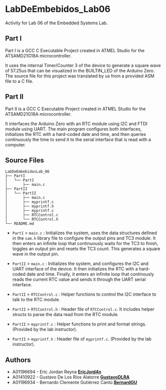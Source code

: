 # LabDeEmbebidos_Lab06

Activity for Lab 06 of the Embedded Systems Lab.

## Part I

Part I is a GCC C Executable Project created in ATMEL Studio for the ATSAMD21G18A microcontroller.

It uses the internal Timer/Counter 3 of the device to generate a square wave of 57.25us that can be visualized in the BUILTIN_LED of the Arduino Zero. The source file for this project was translated by us from a provided ASM file to a C file.

## Part II

Part II is a GCC C Executable Project created in ATMEL Studio for the ATSAMD21G18A microcontroller.

It interfaces the Arduino Zero with an RTC module using I2C and FTDI module using UART. The main program configures both interfaces, initializes the RTC with a hard-coded date and time, and then queries continuously the time to send it to the serial interface that is read with a computer.

## Source Files
```
LabDeEmbebidosLab_06
├── PartI
│   └── PartI
│       ├── main.c
├── PartII
│   └── PartII
│       ├── main.c
│       ├── myprintf.c
│       ├── myprintf.h
│       ├── myprintf.c
│       ├── RTCControl.c
│       └── RTCControl.h
└── README.md
```
- `PartI` > `main.c` : Initializes the system, uses the data structures defined in the `sam.h` library file to configure the output pins and TC3 module. It then enters an infinite loop that continuously waits for the TC3 to finish, toggles an output pin and resets the TC3 count. This generates a square wave in the output pin.

- `PartII` > `main.c` : Initializes the system, and configures the I2C and UART interface of the device. It then initializes the RTC with a hard-coded date and time. Finally, it enters an infinite loop that continously reads the current RTC value and sends it through the UART serial interface. 

- `PartII` > `RTCControl.c` : Helper functions to control the I2C interface to talk to the RTC module.

- `PartII` > `RTCControl.h` : Header file of `RTCControl.c`. It includes helper structs to parse the data read from the RTC module.

- `PartII` > `myprintf.c` : Helper functions to print and format strings. (Provided by the lab instructor).

- `PartII` > `myprintf.h` : Header file of `myprintf.c`. (Provided by the lab instructor).

## Authors

* A01196694 - Eric Jordan Reyna [**EricJord4n**](https://github.com/EricJord4n)
* A01410922 - Gustavo De Los Ríos Alatorre [**GustavoDLRA**](https://github.com/GustavoDLRA)
* A01196934 - Bernardo Clemente Gutiérrez Cantú [**BernardGU**](https://github.com/BernardGU)
